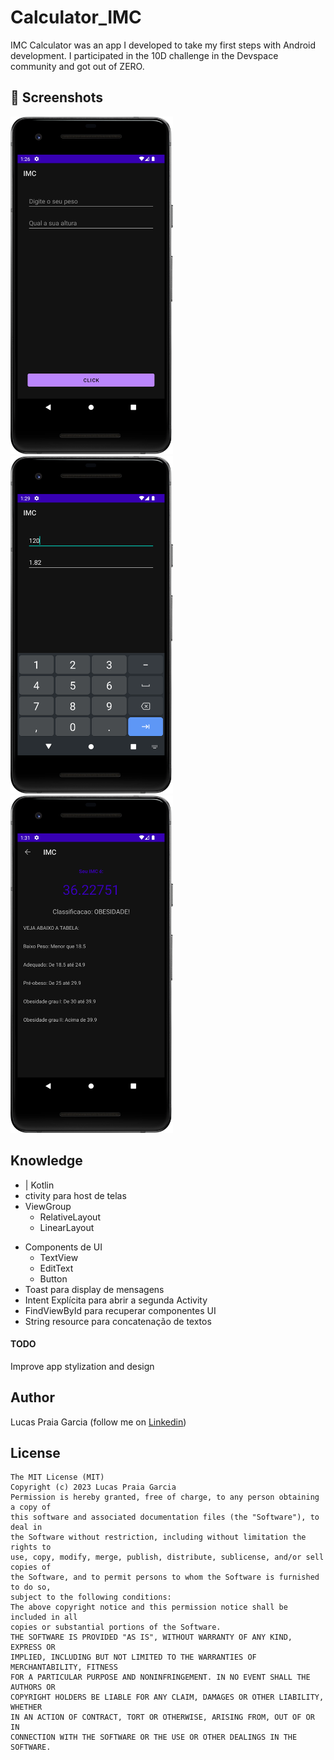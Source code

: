 # Calculator_IMC
IMC Calculator was an app I developed to take my first steps with Android development. I participated in the 10D challenge in the Devspace community and got out of ZERO.

## :camera_flash: Screenshots
<!-- You can add more screenshots here if you like -->
<img src="/result/Screenshot_1_2023.png" width="260">&emsp;<img src="/result/Screenshot_2_2023.png" width="260">&emsp;<img src="/result/Screenshot_3_2023.png" width="260">

## Knowledge 
* | Kotlin
* ctivity para host de telas
* ViewGroup
  * RelativeLayout
  * LinearLayout
- Components de UI
  - TextView
  - EditText
  - Button
- Toast para display de mensagens
- Intent Explícita para abrir a segunda Activity
- FindViewById para recuperar componentes UI
- String resource para concatenação de textos

#### TODO
Improve app stylization and design

## Author
Lucas Praia Garcia (follow me on [Linkedin](https://www.linkedin.com/in/lucas-praia-374158161))
## License
```
The MIT License (MIT)
Copyright (c) 2023 Lucas Praia Garcia
Permission is hereby granted, free of charge, to any person obtaining a copy of
this software and associated documentation files (the "Software"), to deal in
the Software without restriction, including without limitation the rights to
use, copy, modify, merge, publish, distribute, sublicense, and/or sell copies of
the Software, and to permit persons to whom the Software is furnished to do so,
subject to the following conditions:
The above copyright notice and this permission notice shall be included in all
copies or substantial portions of the Software.
THE SOFTWARE IS PROVIDED "AS IS", WITHOUT WARRANTY OF ANY KIND, EXPRESS OR
IMPLIED, INCLUDING BUT NOT LIMITED TO THE WARRANTIES OF MERCHANTABILITY, FITNESS
FOR A PARTICULAR PURPOSE AND NONINFRINGEMENT. IN NO EVENT SHALL THE AUTHORS OR
COPYRIGHT HOLDERS BE LIABLE FOR ANY CLAIM, DAMAGES OR OTHER LIABILITY, WHETHER
IN AN ACTION OF CONTRACT, TORT OR OTHERWISE, ARISING FROM, OUT OF OR IN
CONNECTION WITH THE SOFTWARE OR THE USE OR OTHER DEALINGS IN THE SOFTWARE.
